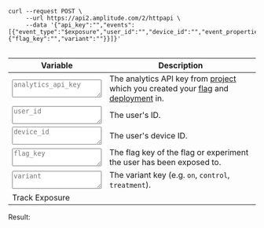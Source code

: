 <pre>
<code>curl --request POST \
     --url https://api2.amplitude.com/2/httpapi \
     --data '{"api_key":"<span id="curl_api_key"></span>","events":[{"event_type":"$exposure","user_id":"<span id="curl_user_id"></span>","device_id":"<span id="curl_device_id"></span>","event_properties":{"flag_key":"<span id="curl_flag_key"></span>","variant":"<span id="curl_variant"></span>"}}]}'
</code>
</pre>

| <div class='big-column'>Variable</div> | Description |
| --- | --- |
|  <textarea class="at-field" spellcheck="false" placeholder="analytics_api_key" id="api_key"></textarea> | The analytics API key from [project](../../general/data-model.md#projects) which you created your [flag](../../general/data-model.md#flags-and-experiments) and [deployment](../../general/data-model.md#deployments) in. |
| <textarea class="at-field" spellcheck="false" placeholder="user_id" id="user_id"></textarea> | The user's ID. |
| <textarea class="at-field" spellcheck="false" placeholder="device_id" id="device_id"></textarea> | The user's device ID. |
| <textarea class="at-field" spellcheck="false" placeholder="flag_key" id="flag_key"></textarea> | The flag key of the flag or experiment the user has been exposed to. |
| <textarea class="at-field" spellcheck="false" placeholder="variant" id="variant"></textarea> | The variant key (e.g. `on`, `control`, `treatment`). |
| <a class="md-button" onclick="trackExposure()">Track Exposure</a> | |

Result:
<pre>
<code id="result">
</code>
</pre>

<script>
function setCurlVariable(id, query) {
    let value = document.getElementById(id).value;
    if (value) {
        value = value.trim();
    }
    if (query) {
        if (value && value.length > 0) {
            document.getElementById('curl_' + id).innerHTML =
                '&' + id + '=' + encodeURIComponent(value);
        } else {
            document.getElementById('curl_' + id).innerHTML = '';
        }
    } else {
        document.getElementById('curl_' + id).innerHTML = value;
    }
}
function setupCurlVariable(id, query) {
    setCurlVariable(id, query);
    document.getElementById(id).addEventListener('input', function() {
        setCurlVariable(id, query);
    }, false);
}

document.getElementById('api_key').value =
     localStorage.getItem('api_key') || 'api_key';

setupCurlVariable('api_key', false);
setupCurlVariable('user_id', false);
setupCurlVariable('device_id', false);
setupCurlVariable('flag_key', false);
setupCurlVariable('variant', false);

// Fetch Variants for the table above
async function trackExposure() {
     const apiKey = document.getElementById("api_key").value.trim();
     const userId = document.getElementById("user_id").value.trim();
     const deviceId = document.getElementById("device_id").value.trim();
     const flagKey = document.getElementById("flag_key").value.trim();
     const variant = document.getElementById("variant").value.trim();

     localStorage.setItem('api_key', apiKey);

     try {
          const response = await fetch('https://api2.amplitude.com/2/httpapi', {
               method: 'POST',
               headers: {
                    'Content-Type':'application/json',
                    'Accept':'*/*'
               },
               body: JSON.stringify({
                    "api_key": apiKey,
                    "events":[{
                         "event_type":"$exposure",
                         "user_id": userId,
                         "device_id": deviceId,
                         "event_properties":{
                              "flag_key": flagKey,
                              "variant": variant
                         }
                    }]
               })
          });
          if (response.status != 200) {
               const body = await response.text();
               throw Error(response.status + ': ' + body);
          }
          const result = await response.json();
          document.getElementById("result").innerHTML = JSON.stringify(result, null, 2);
     } catch (e) {
          document.getElementById("result").innerHTML = e;
     }
}
</script>